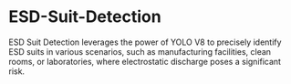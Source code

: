 # ESD-Suit-Detection
ESD Suit Detection leverages the power of YOLO V8 to precisely identify ESD suits in various scenarios, such as manufacturing facilities, clean rooms, or laboratories, where electrostatic discharge poses a significant risk.
